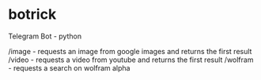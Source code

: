 # botrick
Telegram Bot - python

/image - requests an image from google images and returns the first result  \
/video - requests a video from youtube and returns the first result
/wolfram - requests a search on wolfram alpha
